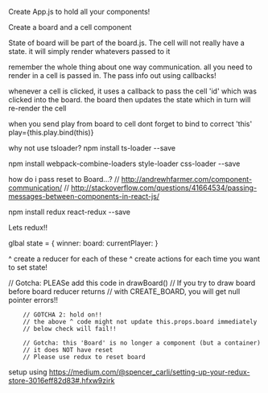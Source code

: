 

Create App.js to hold all your components!

Create a board and a cell component

State of board will be part of the board.js. The cell will not
really have a state. it will simply render whatevers passed to it

remember the whole thing about one way communication. all you need to
render in a cell is passed in. The pass info out using callbacks!

whenever a cell is clicked, it uses a callback to pass the cell 'id' which
was clicked into the board. the board then updates the state which in turn will
re-render the cell

when you send play from board to cell dont forget to bind to correct 'this'
play={this.play.bind(this)}

why not use tsloader?
npm install ts-loader --save

npm install webpack-combine-loaders style-loader css-loader --save

how do i pass reset to Board...?
// http://andrewhfarmer.com/component-communication/
// http://stackoverflow.com/questions/41664534/passing-messages-between-components-in-react-js/

npm install redux react-redux --save

Lets redux!!

glbal state = {
	winner:
	board: 
	currentPlayer: 
}

^ create a reducer for each of these
^ create actions for each time you want to set state!

// Gotcha: PLEASe add this code in drawBoard()
// If you try to draw board before board reducer returns
// with CREATE_BOARD, you will get null pointer errors!!

		// GOTCHA 2: hold on!!
		// the above ^ code might not update this.props.board immediately
		// below check will fail!!

		// Gotcha: this 'Board' is no longer a component (but a container)
		// it does NOT have reset
		// Please use redux to reset board

setup using 
https://medium.com/@spencer_carli/setting-up-your-redux-store-3016eff82d83#.hfxw9zirk